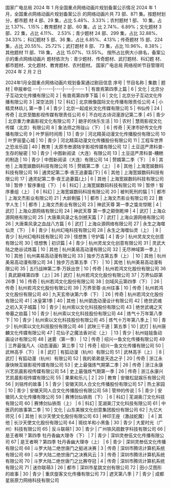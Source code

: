 国家广电总局 2024 年 1 月全国重点网络动画片规划备案公示情况
2024 年 1 月，全国重点网络动画片规划备案公示
的网络动画片共 73 部、871 集。按题材划分，都市题
材 4 部、29 集，占比 5.48%、3.33%；农村题材 1 部、
10 集，占比 1.37%、1.15%；教育题材 2 部、60 集，占
比 2.74%、6.89%；文化题材 3 部、22 集，占比 4.11%、
2.53%；青少题材 24 部、299 集，占比 32.88%、34.33%；
科幻题材 5 部、36 集，占比 6.85%、4.13%；传奇题材
15 部、224 集，占比 20.55%、25.72%；武打题材 8 部、
73 集，占比 10.96%、8.38%；其他题材 11 部、118 集，
占比 15.07%、13.55%。
按所占比例大小排名，备案公示的重点网络动画片
题材依次为：青少题材、传奇题材、武打题材、科幻题
材、都市题材、文化题材、教育题材、农村题材。
国家广电总局
网络视听节目管理司
2024 年 2 月 2 日


2024年1月全国重点网络动画片规划备案通过剧目信息
序号 | 节目名称 | 集数 | 题材 | 申报单位
---|------|----|----|-----
1 | 有兽焉第四季上篇 | 6 | 文化 | 北京分子互动文化传播有限公司
2 | 有兽焉第四季下篇 | 6 | 文化 | 北京分子互动文化传播有限公司
3 | 深空法则 | 12 | 科幻 | 北京微像国际文化传播有限责任公司
4 | 小精灵林玖儿 第一季 | 4 | 青少 | 北京一起成长文化传媒有限公司
5 | 书仙传 | 24 | 传奇 | 北京至酷影视传媒有限责任公司
6 | 不白吃古诗词漫游记第二季 | 45 | 青少 | 北京重力聿画影视文化有限公司
7 | 龅牙的快乐生活 | 10 | 农村 | 慧雨影视文化传媒（北京）有限公司
8 | 象法师之玲珑山（下） | 6 | 传奇 | 天津市好传文化传播有限公司
9 | 叶罗丽时间雨 | 13 | 青少 | 河北精英动漫文化传播股份有限公司
10 | 叶罗丽童心城 | 10 | 青少 | 河北精英动漫文化传播股份有限公司
11 | 工程车世界之恐龙乐园 | 40 | 教育 | 太原市叁源陆宇影视传媒有限公司
12 | 土豆逗严肃科普-生存的秘密 | 10 | 青少 | 中图新阅读（大连）有限公司
13 | 土豆逗严肃科普-糟糕的制造 | 10 | 青少 | 中图新阅读（大连）有限公司
14 | 赘婿第二季（下） | 8 | 其他 | 上海宽娱数码科技有限公司
15 | 赘婿第二季（上） | 8 | 其他 | 上海宽娱数码科技有限公司
16 | 通灵妃第二季·夜王追妻篇(下) | 6 | 其他 | 上海宽娱数码科技有限公司
17 | 通灵妃第二季·夜王追妻篇(上) | 6 | 其他 | 上海宽娱数码科技有限公司
18 | 暂停！智序重组（下） | 6 | 科幻 | 上海宽娱数码科技有限公司
19 | 暂停！智序重组（上） | 6 | 科幻 | 上海宽娱数码科技有限公司
20 | 被判死刑的猫 | 1 | 都市 | 上海文杰影业有限公司
21 | 大龄剩猫 | 1 | 都市 | 上海文杰影业有限公司
22 | 数字人生 | 1 | 都市 | 上海文杰影业有限公司
23 | 神武天尊 第一季之蛰龙惊眠 | 4 | 武打 | 上海众源网络有限公司
24 | 神武天尊 第一季之颠倒乾坤 | 4 | 武打 | 上海众源网络有限公司
25 | 大唐乘风录之名剑撼天篇 | 7 | 武打 | 上海众源网络有限公司
26 | 大唐乘风录之血战八方篇 | 6 | 武打 | 上海众源网络有限公司
27 | 永生之海噬仙灵（下） | 8 | 青少 | 杭州幻电科技有限公司
28 | 永生之海噬仙灵（上） | 8 | 青少 | 杭州幻电科技有限公司
29 | 怪想售 | 守护篇 | 4 | 青少 | 杭州灵龙文化创意有限公司
30 | 怪想售 | 初识篇 | 4 | 青少 | 杭州灵龙文化创意有限公司
31 | 灵武大陆之绝谷试炼篇 | 10 | 其他 | 杭州美易高动漫有限公司
32 | 无尽神域第一季上 | 10 | 其他 | 杭州美易高动漫有限公司
33 | 独步万古第五季（上） | 10 | 其他 | 杭州美易高动漫有限公司
34 | 独步万古第五季（下） | 10 | 其他 | 杭州美易高动漫有限公司
35 | 五行战神第二季·万妖出世 | 10 | 传奇 | 杭州若鸿文化股份有限公司
36 | 真武巅峰第四季（上) | 26 | 武打 | 杭州若鸿文化股份有限公司
37 | 万界仙踪第26季 | 16 | 传奇 | 杭州若鸿文化股份有限公司
38 | 剑域风云第四季（下） | 26 | 传奇 | 杭州若鸿文化股份有限公司
39 | 万界至尊·炎州往事 | 10 | 传奇 | 杭州若鸿文化股份有限公司
40 | 九天玄帝诀第六季（下） | 26 | 传奇 | 杭州若鸿文化股份有限公司
41 | 冰皇第1季 | 40 | 其他 | 杭州驷逸动漫设计有限公司
42 | 绝世武魂之初入天子城篇 | 10 | 青少 | 杭州索以文化科技股份有限公司
43 | 绝世武魂之天帝墓之劫篇 | 10 | 青少 | 杭州索以文化科技股份有限公司
44 | 炼气十万年第八季下 | 10 | 青少 | 杭州索以文化科技股份有限公司
45 | 炼气十万年第八季上 | 10 | 青少 | 杭州索以文化科技股份有限公司
46 | 武映三千道 | 第五季 | 10 | 武打 | 杭州唐麟文化传媒有限公司
47 | 花仙子之魔法香对论（上） | 13 | 青少 | 杭州娃娃鱼动画设计有限公司
48 | 迷雾（第一季） | 12 | 传奇 | 绍兴一鱼文化传播有限公司
49 | 三界最强凡人（动态漫画）第三季 | 12 | 传奇 | 绍兴一鱼文化传播有限公司
50 | 武林高手（下） | 8 | 武打 | 有狐动漫（杭州）有限公司
51 | 武林高手（上） | 8 | 武打 | 有狐动漫（杭州）有限公司
52 | 我的弟弟是天选之子 | 20 | 传奇 | 浙江永康快映互娱影视传媒有限公司
53 | 史上最强炼气期第二季 | 26 | 传奇 | 浙江永康兴艺凯晨影视传媒有限公司
54 | 史上最强炼气期第一季 | 26 | 传奇 | 浙江永康兴艺凯晨影视传媒有限公司
55 | 果果和乐儿 | 2 | 20 | 教育 | 安徽松鼠娱乐有限公司
56 | 刘铭传的故事 | 5 | 青少 | 安徽天同人合文化传播股份有限公司
57 | 热土家园 | 10 | 青少 | 安徽天同人合文化传播股份有限公司
58 | 管仲的传说 | 5 | 青少 | 安徽同人文化传播有限公司
59 | 赛博剑仙铁雨（下） | 6 | 科幻 | 芜湖奥汀文化科技有限公司
60 | 赛博剑仙铁雨（上） | 6 | 科幻 | 芜湖奥汀文化科技有限公司
61 | 中医药的故事第二季 | 10 | 文化 | 山东美猴文化创意集团股份有限公司
62 | 九亿大师兄 | 6 | 其他 | 长沙天使文化股份有限公司
63 | 神印王座（激战蛇魔） | 4 | 其他 | 长沙天使文化股份有限公司
64 | 斑纹羊和小黑鱼 | 30 | 青少 | 大爱时光（广州）科技有限公司
65 | 反斗联萌1 | 30 | 青少 | 广州铁风扇数字科技有限公司
66 | 是王者啊？第四季 牡丹香幽大理寺（下） | 7 | 青少 | 深圳灵叁伍文化传播有限公司
67 | 是王者啊？第四季 牡丹香幽大理寺（上） | 6 | 青少 | 深圳灵叁伍文化传播有限公司
68 | 斗罗大陆二绝世唐门之挺进决赛 | 3 | 传奇 | 深圳市腾讯计算机系统有限公司
69 | 斗罗大陆二绝世唐门之决赛风云 | 3 | 传奇 | 深圳市腾讯计算机系统有限公司
70 | 斗罗大陆二绝世唐门之比赛夺冠 | 4 | 传奇 | 深圳市腾讯计算机系统有限公司
71 | 迷你联萌3 | 26 | 都市 | 深圳市星跳文创有限公司
72 | 田小艾图形的故事 | 30 | 青少 | 重庆旋客文化传播有限公司
73 | 遮天第八季 | 7 | 青少 | 成都星辰原力网络科技有限公司